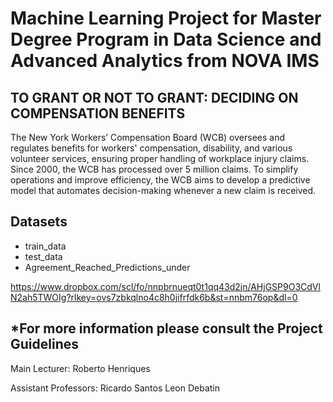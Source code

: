 # Machine Learning Project for Master Degree Program in Data Science and Advanced Analytics from NOVA IMS

## TO GRANT OR NOT TO GRANT: DECIDING ON COMPENSATION BENEFITS
The New York Workers’ Compensation Board (WCB) oversees and regulates benefits for workers' compensation, disability, and various volunteer services, ensuring proper handling of workplace injury claims. Since 2000, the WCB has processed over 5 million claims. To simplify operations and improve efficiency, the WCB aims to develop a predictive model that automates decision-making whenever a new claim is received.

## Datasets
- train_data
- test_data
- Agreement_Reached_Predictions_under
  
https://www.dropbox.com/scl/fo/nnpbrnueqt0t1qq43d2jn/AHjGSP9O3CdVlN2ah5TWOIg?rlkey=ovs7zbkqlno4c8h0jifrfdk6b&st=nnbm76op&dl=0

*For more information please consult the Project Guidelines
------------------------------------------------------------------------------------------------------------------------------------------------------------------------------------------------------------------------------------------------------------------------------
Main Lecturer:
Roberto Henriques

Assistant Professors:
Ricardo Santos
Leon Debatin

